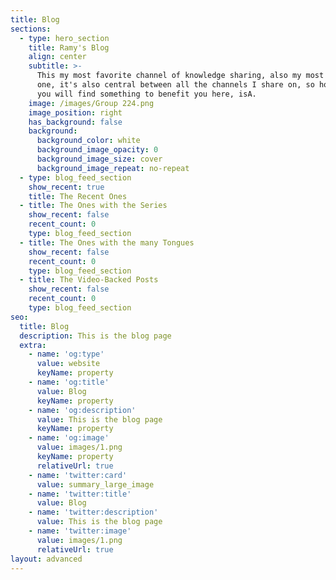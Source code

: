 ```yaml
---
title: Blog
sections:
  - type: hero_section
    title: Ramy's Blog
    align: center
    subtitle: >-
      This my most favorite channel of knowledge sharing, also my most active
      one, it's also central between all the channels I share on, so hopefully
      you will find something to benefit you here, isA.
    image: /images/Group 224.png
    image_position: right
    has_background: false
    background:
      background_color: white
      background_image_opacity: 0
      background_image_size: cover
      background_image_repeat: no-repeat
  - type: blog_feed_section
    show_recent: true
    title: The Recent Ones
  - title: The Ones with the Series
    show_recent: false
    recent_count: 0
    type: blog_feed_section
  - title: The Ones with the many Tongues
    show_recent: false
    recent_count: 0
    type: blog_feed_section
  - title: The Video-Backed Posts
    show_recent: false
    recent_count: 0
    type: blog_feed_section
seo:
  title: Blog
  description: This is the blog page
  extra:
    - name: 'og:type'
      value: website
      keyName: property
    - name: 'og:title'
      value: Blog
      keyName: property
    - name: 'og:description'
      value: This is the blog page
      keyName: property
    - name: 'og:image'
      value: images/1.png
      keyName: property
      relativeUrl: true
    - name: 'twitter:card'
      value: summary_large_image
    - name: 'twitter:title'
      value: Blog
    - name: 'twitter:description'
      value: This is the blog page
    - name: 'twitter:image'
      value: images/1.png
      relativeUrl: true
layout: advanced
---
```

